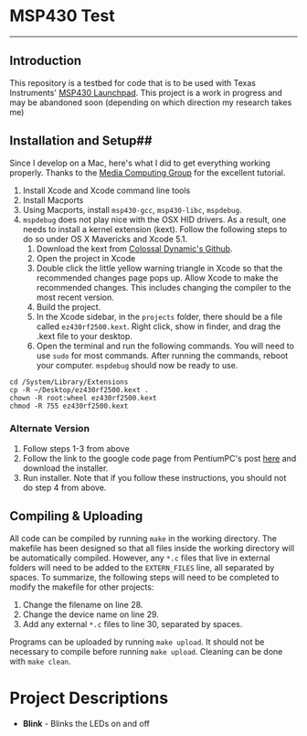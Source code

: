# MSP430 Test #
---
## Introduction ##
This repository is a testbed for code that is to be used with Texas Instruments' [MSP430 Launchpad](http://www.ti.com/tool/msp-exp430g2). This project is a work in progress and may be abandoned soon (depending on which direction my research takes me)

## Installation and Setup##
Since I develop on a Mac, here's what I did to get everything working properly. Thanks to the [Media Computing Group](http://hci.rwth-aachen.de/msp430) for the excellent tutorial. 

1. Install Xcode and Xcode command line tools
2. Install Macports
3. Using Macports, install ```msp430-gcc```, ```msp430-libc```, ```mspdebug```.
4. ```mspdebug``` does not play nice with the OSX HID drivers. As a result, one needs to install a kernel extension (kext). Follow the following steps to do so under OS X Mavericks and Xcode 5.1.
	1. Download the kext from [Colossal Dynamic's Github](https://github.com/colossaldynamics/ez430rf2500).
	2. Open the project in Xcode
	3. Double click the little yellow warning triangle in Xcode so that the recommended changes page pops up. Allow Xcode to make the recommended changes. This includes changing the compiler to the most recent version.
	4. Build the project.
	5. In the Xcode sidebar, in the ```projects``` folder, there should be a file called ```ez430rf2500.kext```. Right click, show in finder, and drag the .kext file to your desktop.
	6. Open the terminal and run the following commands. You will need to use ```sudo``` for most commands. After running the commands, reboot your computer. ```mspdebug``` should now be ready to use.

```
cd /System/Library/Extensions
cp -R ~/Desktop/ez430rf2500.kext .
chown -R root:wheel ez430rf2500.kext
chmod -R 755 ez430rf2500.kext
```

### Alternate Version ###
1. Follow steps 1-3 from above
2. Follow the link to the google code page from PentiumPC's post [here](http://forum.43oh.com/topic/1161-launchpad-osx-usb-drivers-cdc-vcp/) and download the installer.
3. Run installer. Note that if you follow these instructions, you should not do step 4 from above.

## Compiling & Uploading ##
All code can be compiled by running ```make``` in the working directory. The makefile has been designed so that all files inside the working directory will be automatically compiled. However, any ```*.c``` files that live in external folders will need to be added to the ```EXTERN_FILES``` line, all separated by spaces. To summarize, the following steps will need to be completed to modify the makefile for other projects:

1. Change the filename on line 28.
2. Change the device name on line 29.
3. Add any external ```*.c``` files to line 30, separated by spaces.

Programs can be uploaded by running ```make upload```. It should not be necessary to compile before running ```make upload```. Cleaning can be done with ```make clean```.

# Project Descriptions #
* **Blink** - Blinks the LEDs on and off